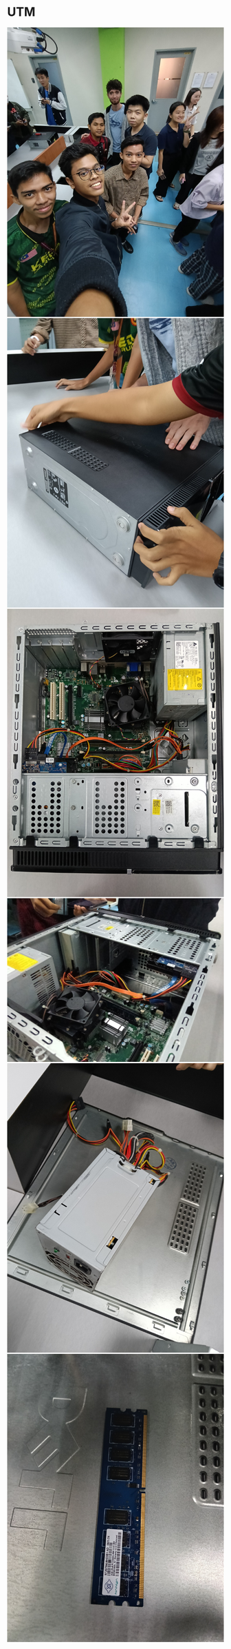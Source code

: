 # UTM
<img src="ComputerAssembly/IMG20241106100223.jpg"><br>
<img src="ComputerAssembly/IMG20241106100542.jpg"><br>
<img src="ComputerAssembly/IMG20241106100623.jpg"><br>
<img src="ComputerAssembly/IMG20241106100700.jpg"><br>
<img src="ComputerAssembly/IMG20241106101154.jpg"><br>
<img src="ComputerAssembly/IMG20241106101246.jpg"><br>
